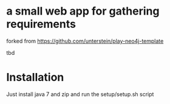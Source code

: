 a small web app for gathering requirements
=====================================

forked from https://github.com/unterstein/play-neo4j-template

tbd

# Installation
Just install java 7 and zip and run the setup/setup.sh script
